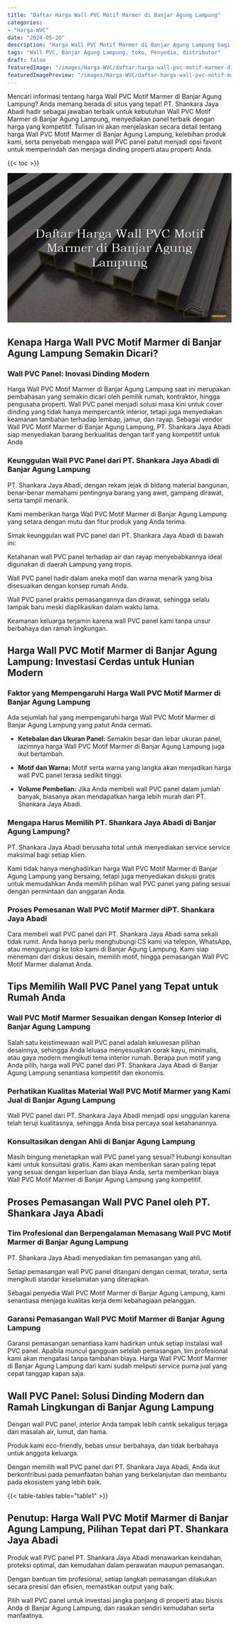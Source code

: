 ```yaml
---
title: "Daftar Harga Wall PVC Motif Marmer di Banjar Agung Lampung"
categories:
- "Harga-WVC"
date: "2024-05-20"
description: "Harga Wall PVC Motif Marmer di Banjar Agung Lampung bagi tempat tinggal, perkantoran, dan toko. Material berkualitas, beragam motif, pilihan warna menarik, dengan layanan pemasangan dikerjakan oleh teknisi ahli serta kepastian resmi!|Servis penjualan Wall PVC Motif Marmer di Banjar Agung Lampung bagi kebutuhan tempat tinggal, office, atau toko, beserta material unggulan dan penempatan oleh tenaga ahli berpengalaman dan garansi resmi.|Solusi Wall PVC Motif Marmer di Banjar Agung Lampung yang terbukti bagi tempat tinggal, kantor, dan gerai, dengan produk terbaik dan pemasangan ditangani oleh tenaga ahli ahli serta garansi resmi.|Penyediaan Wall PVC Motif Marmer di Banjar Agung Lampung untuk rumah, perkantoran, dan toko, beserta material unggulan dan instalasi oleh tenaga ahli profesional, lengkap dengan jaminan resmi.}"
tags: "Wall PVC, Banjar Agung Lampung, toko, Penyedia, distributor"
draft: false
featuredImage: "/images/Harga-WVC/daftar-harga-wall-pvc-motif-marmer-di-banjar-agung-lampung.png"
featuredImagePreview: "/images/Harga-WVC/daftar-harga-wall-pvc-motif-marmer-di-banjar-agung-lampung.png"
---
```


Mencari informasi tentang harga Wall PVC Motif Marmer di Banjar Agung Lampung? Anda memang berada di situs yang tepat! PT. Shankara Jaya Abadi hadir sebagai jawaban terbaik untuk kebutuhan Wall PVC Motif Marmer di Banjar Agung Lampung, menyediakan panel terbaik dengan harga yang kompetitif. Tulisan ini akan menjelaskan secara detail tentang harga Wall PVC Motif Marmer di Banjar Agung Lampung, kelebihan produk kami, serta penyebab mengapa wall PVC panel patut menjadi opsi favorit untuk memperindah dan menjaga dinding properti atau properti Anda.

{{< toc >}}

![Daftar Harga Wall PVC Motif Marmer di Banjar Agung Lampung](/images/Harga-WVC/Daftar-Harga-Wall-PVC-Motif-Marmer-di-Banjar-Agung-Lampung.png)

## Kenapa Harga Wall PVC Motif Marmer di Banjar Agung Lampung Semakin Dicari?

### Wall PVC Panel: Inovasi Dinding Modern

Harga Wall PVC Motif Marmer di Banjar Agung Lampung saat ini merupakan pembahasan yang semakin dicari oleh pemilik rumah, kontraktor, hingga pengusaha properti. Wall PVC panel menjadi solusi masa kini untuk cover dinding yang tidak hanya mempercantik interior, tetapi juga menyediakan keamanan tambahan terhadap lembap, jamur, dan rayap. Sebagai vendor Wall PVC Motif Marmer di Banjar Agung Lampung, PT. Shankara Jaya Abadi siap menyediakan barang berkualitas dengan tarif yang kompetitif untuk Anda

### Keunggulan Wall PVC Panel dari PT. Shankara Jaya Abadi di Banjar Agung Lampung

PT. Shankara Jaya Abadi, dengan rekam jejak di bidang material bangunan, benar-benar memahami pentingnya barang yang awet, gampang dirawat, serta tampil menarik.

Kami memberikan harga Wall PVC Motif Marmer di Banjar Agung Lampung yang setara dengan mutu dan fitur produk yang Anda terima.

Simak keunggulan wall PVC panel dari PT. Shankara Jaya Abadi di bawah ini:

Ketahanan wall PVC panel terhadap air dan rayap menyebabkannya ideal digunakan di daerah Lampung yang tropis.

Wall PVC panel hadir dalam aneka motif dan warna menarik yang bisa disesuaikan dengan konsep rumah Anda.

Wall PVC panel praktis pemasangannya dan dirawat, sehingga selalu tampak baru meski diaplikasikan dalam waktu lama.

Keamanan keluarga terjamin karena wall PVC panel kami tanpa unsur berbahaya dan ramah lingkungan.

## Harga Wall PVC Motif Marmer di Banjar Agung Lampung: Investasi Cerdas untuk Hunian Modern

### Faktor yang Mempengaruhi Harga Wall PVC Motif Marmer di Banjar Agung Lampung

Ada sejumlah hal yang mempengaruhi harga Wall PVC Motif Marmer di Banjar Agung Lampung yang patut Anda cermati.

- **Ketebalan dan Ukuran Panel:** Semakin besar dan lebar ukuran panel, lazimnya harga Wall PVC Motif Marmer di Banjar Agung Lampung juga ikut bertambah.

- **Motif dan Warna:** Motif serta warna yang langka akan menjadikan harga wall PVC panel terasa sedikit tinggi.

- **Volume Pembelian:** Jika Anda membeli wall PVC panel dalam jumlah banyak, biasanya akan mendapatkan harga lebih murah dari PT. Shankara Jaya Abadi.

### Mengapa Harus Memilih PT. Shankara Jaya Abadi di Banjar Agung Lampung?

PT. Shankara Jaya Abadi berusaha total untuk menyediakan service service maksimal bagi setiap klien.

Kami tidak hanya menghadirkan harga Wall PVC Motif Marmer di Banjar Agung Lampung yang bersaing, tetapi juga menyediakan diskusi gratis untuk memudahkan Anda memilih pilihan wall PVC panel yang paling sesuai dengan permintaan dan anggaran Anda.

### Proses Pemesanan Wall PVC Motif Marmer diPT. Shankara Jaya Abadi

Cara membeli wall PVC panel dari PT. Shankara Jaya Abadi sama sekali tidak rumit. Anda hanya perlu menghubungi CS kami via telepon, WhatsApp, atau mengunjungi ke toko kami di Banjar Agung Lampung. Kami siap menemani dari diskusi desain, memilih motif, hingga pemasangan Wall PVC Motif Marmer dialamat Anda.

## Tips Memilih Wall PVC Panel yang Tepat untuk Rumah Anda

### Wall PVC Motif Marmer Sesuaikan dengan Konsep Interior di Banjar Agung Lampung

Salah satu keistimewaan wall PVC panel adalah keluwesan pilihan desainnya, sehingga Anda leluasa menyesuaikan corak kayu, minimalis, atau gaya modern mengikuti tema interior rumah. Berapa pun motif yang Anda pilih, harga wall PVC panel dari PT. Shankara Jaya Abadi di Banjar Agung Lampung senantiasa kompetitif dan ekonomis.

### Perhatikan Kualitas Material Wall PVC Motif Marmer yang Kami Jual di Banjar Agung Lampung

Wall PVC panel dari PT. Shankara Jaya Abadi menjadi opsi unggulan karena telah teruji kualitasnya, sehingga Anda bisa percaya soal ketahanannya.

### Konsultasikan dengan Ahli di Banjar Agung Lampung

Masih bingung menetapkan wall PVC panel yang sesuai? Hubungi konsultan kami untuk konsultasi gratis. Kami akan memberikan saran paling tepat yang sesuai dengan keperluan dan biaya Anda, serta memberikan biaya Wall PVC Motif Marmer di Banjar Agung Lampung yang kompetitif.

## Proses Pemasangan Wall PVC Panel oleh PT. Shankara Jaya Abadi

### Tim Profesional dan Berpengalaman Memasang Wall PVC Motif Marmer di Banjar Agung Lampung

PT. Shankara Jaya Abadi menyediakan tim pemasangan yang ahli.

Setiap pemasangan wall PVC panel ditangani dengan cermat, teratur, serta mengikuti standar keselamatan yang diterapkan.

Sebagai penyedia Wall PVC Motif Marmer di Banjar Agung Lampung, kami senantiasa menjaga kualitas kerja demi kebahagiaan pelanggan.

### Garansi Pemasangan Wall PVC Motif Marmer di Banjar Agung Lampung

Garansi pemasangan senantiasa kami hadirkan untuk setiap instalasi wall PVC panel. Apabila muncul gangguan setelah pemasangan, tim profesional kami akan mengatasi tanpa tambahan biaya. Harga Wall PVC Motif Marmer di Banjar Agung Lampung dari kami sudah meliputi service purna jual yang cepat tanggap kapan saja.

## Wall PVC Panel: Solusi Dinding Modern dan Ramah Lingkungan di Banjar Agung Lampung

Dengan wall PVC panel, interior Anda tampak lebih cantik sekaligus terjaga dari masalah air, lumut, dan hama.

Produk kami eco-friendly, bebas unsur berbahaya, dan tidak berbahaya untuk anggota keluarga.

Dengan memilih wall PVC panel dari PT. Shankara Jaya Abadi, Anda ikut berkontribusi pada pemanfaatan bahan yang berkelanjutan dan membantu pada ekosistem yang lebih baik.

{{< table-tables table="table1" >}}

## Penutup: Harga Wall PVC Motif Marmer di Banjar Agung Lampung, Pilihan Tepat dari PT. Shankara Jaya Abadi

Produk wall PVC panel PT. Shankara Jaya Abadi menawarkan keindahan, proteksi optimal, dan kemudahan dalam perawatan maupun pemasangan.

Dengan bantuan tim profesional, setiap langkah pemasangan dilakukan secara presisi dan efisien, memastikan output yang baik.

Pilih wall PVC panel untuk investasi jangka panjang di properti atau bisnis Anda di Banjar Agung Lampung, dan rasakan sendiri kemudahan serta manfaatnya.
